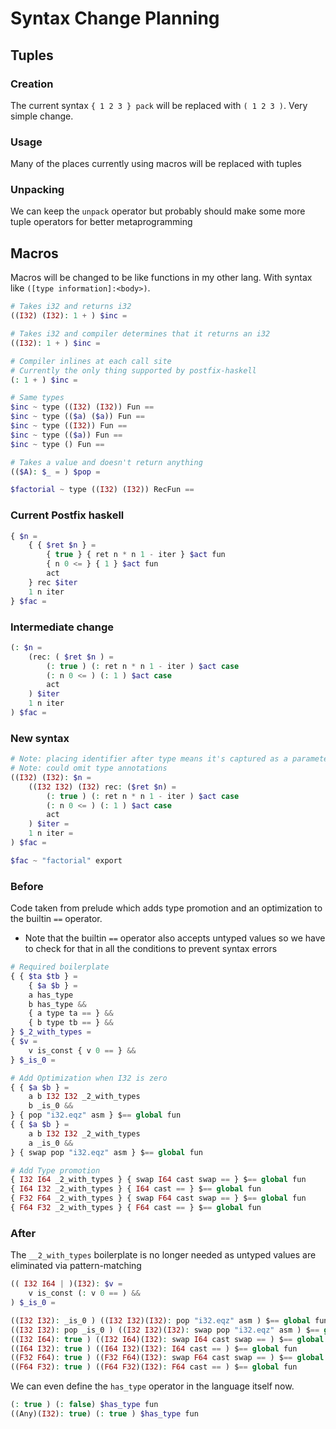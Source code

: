 # Syntax Change Planning

## Tuples
### Creation
The current syntax `{ 1 2 3 } pack` will be replaced with `( 1 2 3 )`. Very simple change.

### Usage
Many of the places currently using macros will be replaced with tuples

### Unpacking
We can keep the `unpack` operator but probably should make some more tuple operators for better metaprogramming

## Macros
Macros will be changed to be like functions in my other lang. With syntax like `([type information]:<body>)`.
```php
# Takes i32 and returns i32
((I32) (I32): 1 + ) $inc =

# Takes i32 and compiler determines that it returns an i32
((I32): 1 + ) $inc =

# Compiler inlines at each call site
# Currently the only thing supported by postfix-haskell
(: 1 + ) $inc =

# Same types
$inc ~ type ((I32) (I32)) Fun ==
$inc ~ type (($a) ($a)) Fun ==
$inc ~ type ((I32)) Fun ==
$inc ~ type (($a)) Fun ==
$inc ~ type () Fun ==

# Takes a value and doesn't return anything
(($A): $_ = ) $pop =

$factorial ~ type ((I32) (I32)) RecFun ==
```

### Current Postfix haskell
```php
{ $n =
    { { $ret $n } =
        { true } { ret n * n 1 - iter } $act fun
        { n 0 <= } { 1 } $act fun
        act
    } rec $iter
    1 n iter
} $fac =
```

### Intermediate change
```php
(: $n =
    (rec: ( $ret $n ) =
        (: true ) (: ret n * n 1 - iter ) $act case
        (: n 0 <= ) (: 1 ) $act case
        act
    ) $iter
    1 n iter
) $fac =
```

### New syntax
```php
# Note: placing identifier after type means it's captured as a parameter
# Note: could omit type annotations
((I32) (I32): $n =
    ((I32 I32) (I32) rec: ($ret $n) =
        (: true ) (: ret n * n 1 - iter ) $act case
        (: n 0 <= ) (: 1 ) $act case
        act
    ) $iter =
    1 n iter =
) $fac =

$fac ~ "factorial" export
```

### Before
Code taken from prelude which adds type promotion and an optimization to the builtin `==` operator.
- Note that the builtin `==` operator also accepts untyped values so we have to check for that in all the conditions to prevent syntax errors
```php
# Required boilerplate
{ { $ta $tb } =
	{ $a $b } =
	a has_type
	b has_type &&
	{ a type ta == } &&
	{ b type tb == } &&
} $_2_with_types =
{ $v =
    v is_const { v 0 == } &&
} $_is_0 =

# Add Optimization when I32 is zero
{ { $a $b } =
	a b I32 I32 _2_with_types
	b _is_0 &&
} { pop "i32.eqz" asm } $== global fun
{ { $a $b } =
	a b I32 I32 _2_with_types
	a _is_0 &&
} { swap pop "i32.eqz" asm } $== global fun

# Add Type promotion
{ I32 I64 _2_with_types } { swap I64 cast swap == } $== global fun
{ I64 I32 _2_with_types } { I64 cast == } $== global fun
{ F32 F64 _2_with_types } { swap F64 cast swap == } $== global fun
{ F64 F32 _2_with_types } { F64 cast == } $== global fun
```

### After
The `__2_with_types` boilerplate is no longer needed as untyped values are eliminated via pattern-matching
```php
(( I32 I64 | )(I32): $v =
    v is_const (: v 0 == ) &&
) $_is_0 =

((I32 I32): _is_0 ) ((I32 I32)(I32): pop "i32.eqz" asm ) $== global fun
((I32 I32): pop _is_0 ) ((I32 I32)(I32): swap pop "i32.eqz" asm ) $== global fun
((I32 I64): true ) ((I32 I64)(I32): swap I64 cast swap == ) $== global fun
((I64 I32): true ) ((I64 I32)(I32): I64 cast == ) $== global fun
((F32 F64): true ) ((F32 F64)(I32): swap F64 cast swap == ) $== global fun
((F64 F32): true ) ((F64 F32)(I32): F64 cast == ) $== global fun
```

We can even define the `has_type` operator in the language itself now.
```php
(: true ) (: false) $has_type fun
((Any)(I32): true) (: true ) $has_type fun
```